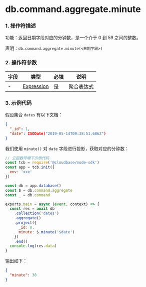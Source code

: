 # db.command.aggregate.minute

### 1. 操作符描述

功能：返回日期字段对应的分钟数，是一个介于 0 到 59 之间的整数。

声明：`db.command.aggregate.minute(<日期字段>)`

### 2. 操作符参数

| 字段 | 类型                           | 必填 | 说明       |
| ---- | ------------------------------ | ---- | ---------- |
| -    | [Expression](../expression.md) | 是   | 聚合表达式 |

### 3. 示例代码

假设集合 `dates` 有以下文档：

```json
{
  "_id": 1,
  "date": ISODate("2019-05-14T09:38:51.686Z")
}
```

我们使用 `minute()` 对 `date` 字段进行投影，获取对应的分钟数：

```javascript
// 云函数环境下示例代码
const tcb = require('@cloudbase/node-sdk')
const app = tcb.init({
  env: 'xxx'
})

const db = app.database()
const $ = db.command.aggregate
const _ = db.command

exports.main = async (event, context) => {
  const res = await db
    .collection('dates')
    .aggregate()
    .project({
      _id: 0,
      minute: $.minute('$date')
    })
    .end()
  console.log(res.data)
}
```

输出如下：

```json
{
  "minute": 38
}
```
